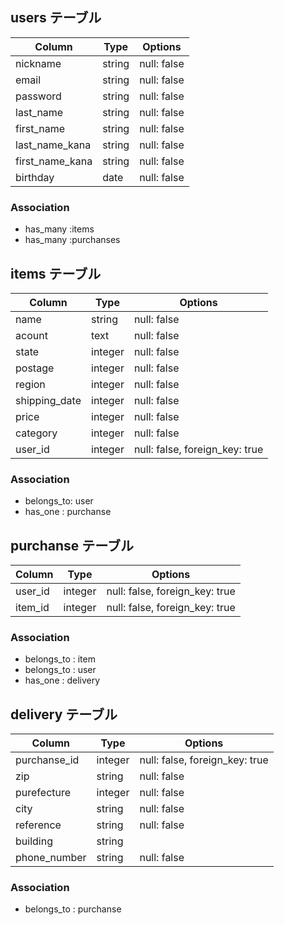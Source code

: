 
## users テーブル

| Column              | Type   | Options     |
| --------------------| ------ | ----------- |
| nickname            | string | null: false |
| email               | string | null: false |
| password            | string | null: false |
| last_name           | string | null: false |
| first_name          | string | null: false |
| last_name_kana      | string | null: false |
| first_name_kana     | string | null: false |
| birthday            | date   | null: false |

### Association
- has_many :items
- has_many :purchanses


## items テーブル

| Column            | Type       | Options                       |
| ------            | ------     | -----------                   |
| name              | string     | null: false                   | <!--商品名>
| acount            | text       | null: false                   | <!--商品説明>
| state             | integer    | null: false                   | <!--商品状態>
| postage           | integer    | null: false                   | <!--配送料負担>
| region            | integer    | null: false                   | <!--発送元地域>
| shipping_date     | integer    | null: false                   | <!--発送までの日数>
| price             | integer    | null: false                   | <!--価格>
| category          | integer    | null: false                   | <!--カテゴリー>
| user_id           | integer    | null: false, foreign_key: true|
        
### Association
- belongs_to: user
- has_one   : purchanse


## purchanse テーブル

| Column  | Type       | Options                        |
| ------  | ---------- | ------------------------------ |
| user_id | integer    | null: false, foreign_key: true |
| item_id | integer    | null: false, foreign_key: true |


### Association
- belongs_to : item
- belongs_to : user
- has_one    : delivery

## delivery テーブル

| Column       | Type       | Options                        |
| ---------    | ---------- | ------------------------------ |
| purchanse_id | integer    | null: false, foreign_key: true |
| zip          | string     | null: false                    |
| purefecture  | integer    | null: false                    |
| city         | string     | null: false                    |
| reference    | string     | null: false                    |
| building     | string     |                                |
| phone_number | string     | null: false                    |


### Association
- belongs_to : purchanse
